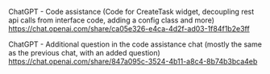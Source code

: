 ChatGPT - Code assistance (Code for CreateTask widget, decoupling rest api calls from interface code, adding a config class and more)
	https://chat.openai.com/share/ca05e326-e4ca-4d2f-ad03-1f84f1b2e3ff
	
ChatGPT - Additional question in the code assistance chat (mostly the same as the previous chat, with an added question)
	https://chat.openai.com/share/847a095c-3524-4b11-a8c4-8b74b3bca4eb